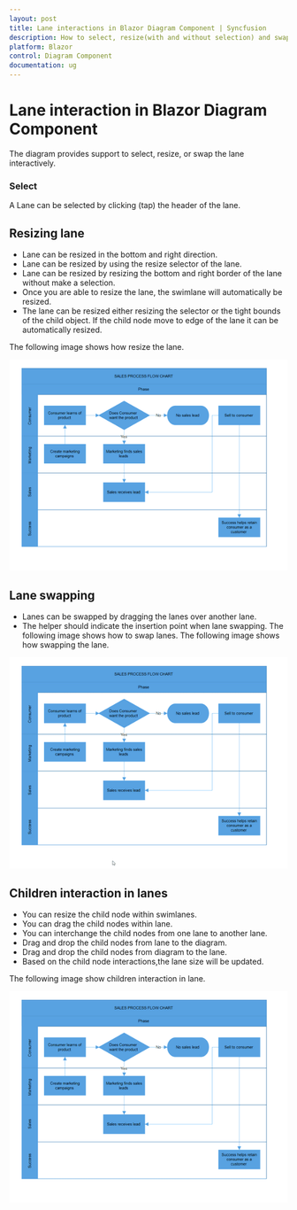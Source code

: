 ```yaml
---
layout: post
title: Lane interactions in Blazor Diagram Component | Syncfusion
description: How to select, resize(with and without selection) and swap the lane and how to add the child element into lane?
platform: Blazor
control: Diagram Component
documentation: ug
---
```


# Lane interaction in Blazor Diagram Component

The diagram provides support to select, resize, or swap the lane interactively. 

### Select

A Lane can be selected by clicking (tap) the header of the lane.

## Resizing lane

* Lane can be resized in the bottom and right direction.
* Lane can be resized by using the resize selector of the lane.
* Lane can be resized by resizing the bottom and right border of the lane without make a selection.
* Once you are able to resize the lane, the swimlane will automatically be resized.
* The lane can be resized either resizing the selector or the tight bounds of the child object. If the child node move to edge of the lane it can be automatically resized.

The following image shows how resize the lane.

![Lane Resizing](../Swimlane-images/Lane_Resize.gif)

## Lane swapping

* Lanes can be swapped by dragging the lanes over another lane.
* The helper should indicate the insertion point when lane swapping. The following image shows how to swap lanes.
The following image shows how swapping the lane. 

![Lane Swapping](../Swimlane-images/Lane_Swapping.gif)

## Children interaction in lanes

* You can resize the child node within swimlanes.
* You can drag the child nodes within lane.
* You can interchange the child nodes from one lane to another lane.
* Drag and drop the child nodes from lane to the diagram.
* Drag and drop the child nodes from diagram to the lane.
* Based on the child node interactions,the lane size will be updated.

The following image show children interaction in lane.

![Lane Children Interaction](../Swimlane-images/Child_Interaction.gif)
